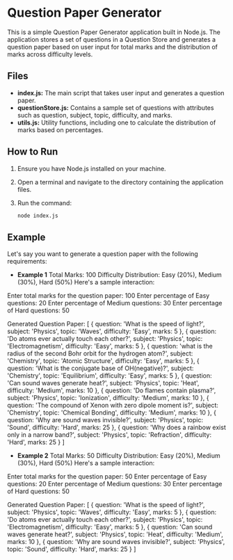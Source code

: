 # Question Paper Generator

This is a simple Question Paper Generator application built in Node.js. The application stores a set of questions in a Question Store and generates a question paper based on user input for total marks and the distribution of marks across difficulty levels.

## Files

- **index.js:** The main script that takes user input and generates a question paper.
- **questionStore.js:** Contains a sample set of questions with attributes such as question, subject, topic, difficulty, and marks.
- **utils.js:** Utility functions, including one to calculate the distribution of marks based on percentages.

## How to Run

1. Ensure you have Node.js installed on your machine.

2. Open a terminal and navigate to the directory containing the application files.

3. Run the command:
   ```bash
   node index.js

## Example
Let's say you want to generate a question paper with the following requirements:

- **Example 1**
Total Marks: 100
Difficulty Distribution: Easy (20%), Medium (30%), Hard (50%)
Here's a sample interaction:

Enter total marks for the question paper: 100
Enter percentage of Easy questions: 20
Enter percentage of Medium questions: 30
Enter percentage of Hard questions: 50

Generated Question Paper:
[
  {
    question: 'What is the speed of light?',
    subject: 'Physics',
    topic: 'Waves',
    difficulty: 'Easy',
    marks: 5
  },
  {
    question: 'Do atoms ever actually touch each other?',
    subject: 'Physics',
    topic: 'Electromagnetism',
    difficulty: 'Easy',
    marks: 5
  },
  {
    question: 'what is the radius of the second Bohr orbit for the hydrogen atom?',
    subject: 'Chemistry',
    topic: 'Atomic Structure',
    difficulty: 'Easy',
    marks: 5
  },
  {
    question: 'What is the conjugate base of OH(negative)?',
    subject: 'Chemistry',
    topic: 'Equilibrium',
    difficulty: 'Easy',
    marks: 5
  },
  {
    question: 'Can sound waves generate heat?',
    subject: 'Physics',
    topic: 'Heat',
    difficulty: 'Medium',
    marks: 10
  },
  {
    question: 'Do flames contain plasma?',
    subject: 'Physics',
    topic: 'Ionization',
    difficulty: 'Medium',
    marks: 10
  },
  {
    question: 'The compound of Xenon with zero dipole moment is?',
    subject: 'Chemistry',
    topic: 'Chemical Bonding',
    difficulty: 'Medium',
    marks: 10
  },
  {
    question: 'Why are sound waves invisible?',
    subject: 'Physics',
    topic: 'Sound',
    difficulty: 'Hard',
    marks: 25
  },
  {
    question: 'Why does a rainbow exist only in a narrow band?',
    subject: 'Physics',
    topic: 'Refraction',
    difficulty: 'Hard',
    marks: 25
  }
]

- **Example 2**
Total Marks: 50
Difficulty Distribution: Easy (20%), Medium (30%), Hard (50%)
Here's a sample interaction:

Enter total marks for the question paper: 50
Enter percentage of Easy questions: 20
Enter percentage of Medium questions: 30
Enter percentage of Hard questions: 50

Generated Question Paper:
[
  {
    question: 'What is the speed of light?',
    subject: 'Physics',
    topic: 'Waves',
    difficulty: 'Easy',
    marks: 5
  },
  {
    question: 'Do atoms ever actually touch each other?',
    subject: 'Physics',
    topic: 'Electromagnetism',
    difficulty: 'Easy',
    marks: 5
  },
  {
    question: 'Can sound waves generate heat?',
    subject: 'Physics',
    topic: 'Heat',
    difficulty: 'Medium',
    marks: 10
  },
  {
    question: 'Why are sound waves invisible?',
    subject: 'Physics',
    topic: 'Sound',
    difficulty: 'Hard',
    marks: 25
  }
]

